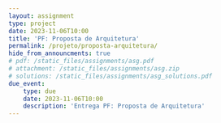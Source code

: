 ```yaml
---
layout: assignment
type: project
date: 2023-11-06T10:00
title: 'PF: Proposta de Arquitetura'
permalink: /projeto/proposta-arquitetura/
hide_from_announcments: true
# pdf: /static_files/assignments/asg.pdf
# attachment: /static_files/assignments/asg.zip
# solutions: /static_files/assignments/asg_solutions.pdf
due_event: 
    type: due
    date: 2023-11-06T10:00
    description: 'Entrega PF: Proposta de Arquitetura'
---
```


